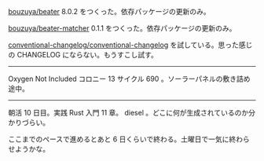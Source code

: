 [bouzuya/beater][] 8.0.2 をつくった。依存パッケージの更新のみ。

[bouzuya/beater-matcher][] 0.1.1 をつくった。依存パッケージの更新のみ。

[conventional-changelog/conventional-changelog][] を試している。思った感じの CHANGELOG にならない。もうすこし試す。

---

Oxygen Not Included コロニー 13 サイクル 690 。ソーラーパネルの敷き詰め途中。

---

朝活 10 日目。実践 Rust 入門 11 章。 diesel 。どこに何が生成されているのか分かりづらい。

ここまでのペースで進めるとあと 6 日くらいで終わる。土曜日で一気に終わらせようかな。

[bouzuya/beater-matcher]: https://github.com/bouzuya/beater-matcher
[bouzuya/beater]: https://github.com/bouzuya/beater
[conventional-changelog/conventional-changelog]: https://github.com/conventional-changelog/conventional-changelog
